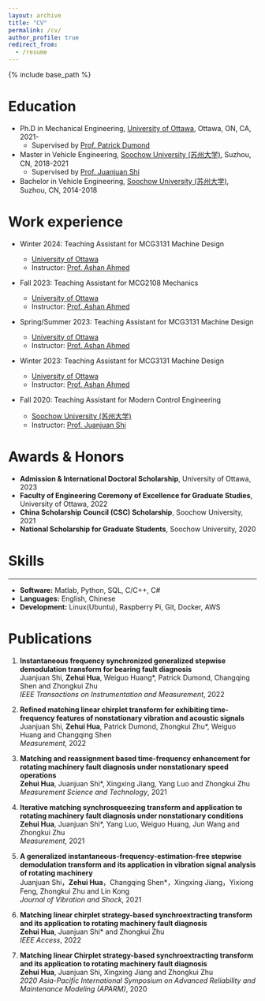 ```yaml
---
layout: archive
title: "CV"
permalink: /cv/
author_profile: true
redirect_from:
  - /resume
---
```


{% include base_path %}

Education
======
* Ph.D in Mechanical Engineering, [University of Ottawa](https://www.uottawa.ca/en), Ottawa, ON, CA, 2021-
  * Supervised by [Prof. Patrick Dumond](https://engineering.uottawa.ca/people/dumond-patrick)
* Master in Vehicle Engineering, [Soochow University (苏州大学)](http://eng.suda.edu.cn/), Suzhou, CN, 2018-2021
  * Supervised by [Prof. Juanjuan Shi](https://web.suda.edu.cn/jshi091/)
* Bachelor in Vehicle Engineering, [Soochow University (苏州大学)](http://eng.suda.edu.cn/), Suzhou, CN, 2014-2018

Work experience
======
* Winter 2024: Teaching Assistant for MCG3131 Machine Design
  * [University of Ottawa](https://www.uottawa.ca/en)
  * Instructor: [Prof. Ashan Ahmed](https://uniweb.uottawa.ca/members/3511)

* Fall 2023: Teaching Assistant for MCG2108 Mechanics
  * [University of Ottawa](https://www.uottawa.ca/en)
  * Instructor: [Prof. Ashan Ahmed](https://uniweb.uottawa.ca/members/3511)
 
* Spring/Summer 2023: Teaching Assistant for MCG3131 Machine Design
  * [University of Ottawa](https://www.uottawa.ca/en)
  * Instructor: [Prof. Ashan Ahmed](https://uniweb.uottawa.ca/members/3511)

* Winter 2023: Teaching Assistant for MCG3131 Machine Design
  * [University of Ottawa](https://www.uottawa.ca/en)
  * Instructor: [Prof. Ashan Ahmed](https://uniweb.uottawa.ca/members/3511)

* Fall 2020: Teaching Assistant for Modern Control Engineering
  * [Soochow University (苏州大学)](http://eng.suda.edu.cn/)
  * Instructor: [Prof. Juanjuan Shi](https://web.suda.edu.cn/jshi091/)
 
Awards & Honors
======
* **Admission & International Doctoral Scholarship**, University of Ottawa,	2023
* **Faculty of Engineering Ceremony of Excellence for Graduate Studies**, University of Ottawa, 2022
* **China Scholarship Council (CSC) Scholarship**, Soochow University, 2021
* **National Scholarship for Graduate Students**, Soochow University, 2020
  
Skills
======
------
* **Software:** Matlab, Python, SQL, C/C++, C#
* **Languages:** English, Chinese
* **Development:** Linux(Ubuntu), Raspberry Pi, Git, Docker, AWS

Publications
======
<ol>
  
<li><p> <b>Instantaneous frequency synchronized generalized stepwise demodulation transform for bearing fault diagnosis</b><br>
Juanjuan Shi, <b>Zehui Hua</b>, Weiguo Huang*, Patrick Dumond, Changqing Shen and Zhongkui Zhu<br>
<i>IEEE Transactions on Instrumentation and Measurement</i>, 2022 <br>
</p>
</li>

<li><p> <b>Refined matching linear chirplet transform for exhibiting time-frequency features of nonstationary vibration and acoustic signals</b><br>
Juanjuan Shi, <b>Zehui Hua</b>, Patrick Dumond, Zhongkui Zhu*, Weiguo Huang and Changqing Shen<br>
<i>Measurement</i>, 2022 <br>
</p>
</li>

<li><p> <b>Matching and reassignment based time-frequency enhancement for rotating machinery fault diagnosis under nonstationary speed operations</b><br>
<b>Zehui Hua</b>, Juanjuan Shi*, Xingxing Jiang, Yang Luo and Zhongkui Zhu<br>
<i>Measurement Science and Technology</i>, 2021 <br>
</p>
</li>

<li><p> <b>Iterative matching synchrosqueezing transform and application to rotating machinery fault diagnosis under nonstationary conditions</b><br>
<b>Zehui Hua</b>, Juanjuan Shi*, Yang Luo, Weiguo Huang, Jun Wang and Zhongkui Zhu<br>
<i>Measurement</i>, 2021 <br>
</p>
</li>

<li><p> <b>A generalized instantaneous-frequency-estimation-free stepwise demodulation transform and its application in vibration signal analysis of rotating machinery</b><br>
Juanjuan Shi，<b>Zehui Hua</b>，Changqing Shen*，Xingxing Jiang，Yixiong Feng, Zhongkui Zhu and Lin Kong<br>
<i>Journal of Vibration and Shock</i>, 2021 <br>
</p>
</li>

<li><p> <b>Matching linear chirplet strategy-based synchroextracting transform and its application to rotating machinery fault diagnosis</b><br>
<b>Zehui Hua</b>, Juanjuan Shi* and Zhongkui Zhu<br>
<i>IEEE Access</i>, 2022 <br>
</p>
</li>

<li><p> <b>Matching linear Chirplet strategy-based synchroextracting transform and its application to rotating machinery fault diagnosis</b><br>
<b>Zehui Hua</b>, Juanjuan Shi, Xingxing Jiang and Zhongkui Zhu<br>
<i>2020 Asia-Pacific International Symposium on Advanced Reliability and Maintenance Modeling (APARM)</i>, 2020 <br>
